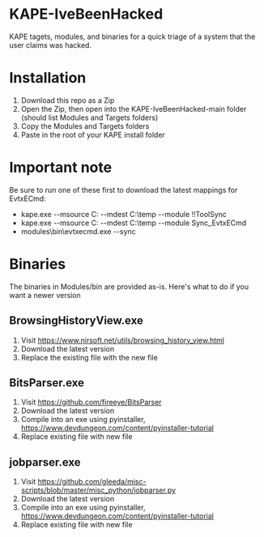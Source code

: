 # KAPE-IveBeenHacked
KAPE tagets, modules, and binaries for a quick triage of a system that the user claims was hacked.

# Installation
1. Download this repo as a Zip
2. Open the Zip, then open into the KAPE-IveBeenHacked-main folder (should list Modules and Targets folders)
3. Copy the Modules and Targets folders
4. Paste in the root of your KAPE install folder

# Important note
Be sure to run one of these first to download the latest mappings for EvtxECmd:
* kape.exe --msource C: --mdest C:\temp --module !!ToolSync
* kape.exe --msource C: --mdest C:\temp --module Sync_EvtxECmd
* modules\bin\evtxecmd.exe --sync

# Binaries
The binaries in Modules/bin are provided as-is. Here's what to do if you want a newer version

## BrowsingHistoryView.exe
1. Visit https://www.nirsoft.net/utils/browsing_history_view.html
2. Download the latest version
3. Replace the existing file with the new file

## BitsParser.exe
1. Visit https://github.com/fireeye/BitsParser
2. Download the latest version
3. Compile into an exe using pyinstaller, https://www.devdungeon.com/content/pyinstaller-tutorial
4. Replace existing file with new file

## jobparser.exe
1. Visit https://github.com/gleeda/misc-scripts/blob/master/misc_python/jobparser.py
2. Download the latest version
3. Compile into an exe using pyinstaller, https://www.devdungeon.com/content/pyinstaller-tutorial
4. Replace existing file with new file
